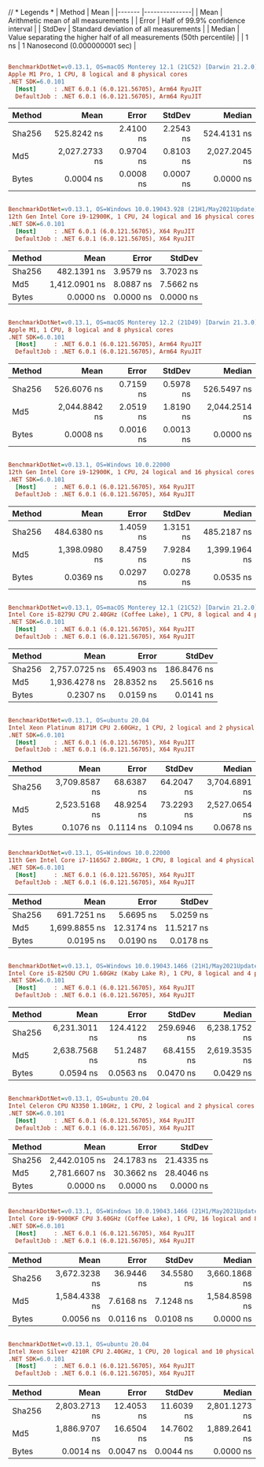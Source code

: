// * Legends *
| Method |          Mean |
|------- |---------------|
| Mean | Arithmetic mean of all measurements |
| Error | Half of 99.9% confidence interval |
| StdDev | Standard deviation of all measurements |
| Median | Value separating the higher half of all measurements (50th percentile) |
| 1 ns | 1 Nanosecond (0.000000001 sec) |



``` ini

BenchmarkDotNet=v0.13.1, OS=macOS Monterey 12.1 (21C52) [Darwin 21.2.0]
Apple M1 Pro, 1 CPU, 8 logical and 8 physical cores
.NET SDK=6.0.101
  [Host]     : .NET 6.0.1 (6.0.121.56705), Arm64 RyuJIT
  DefaultJob : .NET 6.0.1 (6.0.121.56705), Arm64 RyuJIT


```
| Method |          Mean |     Error |    StdDev |        Median |
|------- |--------------:|----------:|----------:|--------------:|
| Sha256 |   525.8242 ns | 2.4100 ns | 2.2543 ns |   524.4131 ns |
|    Md5 | 2,027.2733 ns | 0.9704 ns | 0.8103 ns | 2,027.2045 ns |
|  Bytes |     0.0004 ns | 0.0008 ns | 0.0007 ns |     0.0000 ns |



``` ini

BenchmarkDotNet=v0.13.1, OS=Windows 10.0.19043.928 (21H1/May2021Update)
12th Gen Intel Core i9-12900K, 1 CPU, 24 logical and 16 physical cores
.NET SDK=6.0.101
  [Host]     : .NET 6.0.1 (6.0.121.56705), X64 RyuJIT
  DefaultJob : .NET 6.0.1 (6.0.121.56705), X64 RyuJIT


```
| Method |          Mean |     Error |    StdDev |
|------- |--------------:|----------:|----------:|
| Sha256 |   482.1391 ns | 3.9579 ns | 3.7023 ns |
|    Md5 | 1,412.0901 ns | 8.0887 ns | 7.5662 ns |
|  Bytes |     0.0000 ns | 0.0000 ns | 0.0000 ns |


``` ini

BenchmarkDotNet=v0.13.1, OS=macOS Monterey 12.2 (21D49) [Darwin 21.3.0]
Apple M1, 1 CPU, 8 logical and 8 physical cores
.NET SDK=6.0.101
  [Host]     : .NET 6.0.1 (6.0.121.56705), Arm64 RyuJIT
  DefaultJob : .NET 6.0.1 (6.0.121.56705), Arm64 RyuJIT


```
| Method |          Mean |     Error |    StdDev |        Median |
|------- |--------------:|----------:|----------:|--------------:|
| Sha256 |   526.6076 ns | 0.7159 ns | 0.5978 ns |   526.5497 ns |
|    Md5 | 2,044.8842 ns | 2.0519 ns | 1.8190 ns | 2,044.2514 ns |
|  Bytes |     0.0008 ns | 0.0016 ns | 0.0013 ns |     0.0000 ns |




``` ini

BenchmarkDotNet=v0.13.1, OS=Windows 10.0.22000
12th Gen Intel Core i9-12900K, 1 CPU, 24 logical and 16 physical cores
.NET SDK=6.0.101
  [Host]     : .NET 6.0.1 (6.0.121.56705), X64 RyuJIT
  DefaultJob : .NET 6.0.1 (6.0.121.56705), X64 RyuJIT


```
| Method |          Mean |     Error |    StdDev |        Median |
|------- |--------------:|----------:|----------:|--------------:|
| Sha256 |   484.6380 ns | 1.4059 ns | 1.3151 ns |   485.2187 ns |
|    Md5 | 1,398.0980 ns | 8.4759 ns | 7.9284 ns | 1,399.1964 ns |
|  Bytes |     0.0369 ns | 0.0297 ns | 0.0278 ns |     0.0535 ns |

``` ini

BenchmarkDotNet=v0.13.1, OS=macOS Monterey 12.1 (21C52) [Darwin 21.2.0]
Intel Core i5-8279U CPU 2.40GHz (Coffee Lake), 1 CPU, 8 logical and 4 physical cores
.NET SDK=6.0.101
  [Host]     : .NET 6.0.1 (6.0.121.56705), X64 RyuJIT
  DefaultJob : .NET 6.0.1 (6.0.121.56705), X64 RyuJIT


```
| Method |          Mean |      Error |      StdDev |
|------- |--------------:|-----------:|------------:|
| Sha256 | 2,757.0725 ns | 65.4903 ns | 186.8476 ns |
|    Md5 | 1,936.4278 ns | 28.8352 ns |  25.5616 ns |
|  Bytes |     0.2307 ns |  0.0159 ns |   0.0141 ns |


``` ini

BenchmarkDotNet=v0.13.1, OS=ubuntu 20.04
Intel Xeon Platinum 8171M CPU 2.60GHz, 1 CPU, 2 logical and 2 physical cores
.NET SDK=6.0.101
  [Host]     : .NET 6.0.1 (6.0.121.56705), X64 RyuJIT
  DefaultJob : .NET 6.0.1 (6.0.121.56705), X64 RyuJIT


```
| Method |          Mean |      Error |     StdDev |        Median |
|------- |--------------:|-----------:|-----------:|--------------:|
| Sha256 | 3,709.8587 ns | 68.6387 ns | 64.2047 ns | 3,704.6891 ns |
|    Md5 | 2,523.5168 ns | 48.9254 ns | 73.2293 ns | 2,527.0654 ns |
|  Bytes |     0.1076 ns |  0.1114 ns |  0.1094 ns |     0.0678 ns |


``` ini

BenchmarkDotNet=v0.13.1, OS=Windows 10.0.22000
11th Gen Intel Core i7-1165G7 2.80GHz, 1 CPU, 8 logical and 4 physical cores
.NET SDK=6.0.101
  [Host]     : .NET 6.0.1 (6.0.121.56705), X64 RyuJIT
  DefaultJob : .NET 6.0.1 (6.0.121.56705), X64 RyuJIT


```
| Method |          Mean |      Error |     StdDev |
|------- |--------------:|-----------:|-----------:|
| Sha256 |   691.7251 ns |  5.6695 ns |  5.0259 ns |
|    Md5 | 1,699.8855 ns | 12.3174 ns | 11.5217 ns |
|  Bytes |     0.0195 ns |  0.0190 ns |  0.0178 ns |

``` ini

BenchmarkDotNet=v0.13.1, OS=Windows 10.0.19043.1466 (21H1/May2021Update)
Intel Core i5-8250U CPU 1.60GHz (Kaby Lake R), 1 CPU, 8 logical and 4 physical cores
.NET SDK=6.0.101
  [Host]     : .NET 6.0.1 (6.0.121.56705), X64 RyuJIT
  DefaultJob : .NET 6.0.1 (6.0.121.56705), X64 RyuJIT


```
| Method |          Mean |       Error |      StdDev |        Median |
|------- |--------------:|------------:|------------:|--------------:|
| Sha256 | 6,231.3011 ns | 124.4122 ns | 259.6946 ns | 6,238.1752 ns |
|    Md5 | 2,638.7568 ns |  51.2487 ns |  68.4155 ns | 2,619.3535 ns |
|  Bytes |     0.0594 ns |   0.0563 ns |   0.0470 ns |     0.0429 ns |


``` ini

BenchmarkDotNet=v0.13.1, OS=ubuntu 20.04
Intel Celeron CPU N3350 1.10GHz, 1 CPU, 2 logical and 2 physical cores
.NET SDK=6.0.101
  [Host]     : .NET 6.0.1 (6.0.121.56705), X64 RyuJIT
  DefaultJob : .NET 6.0.1 (6.0.121.56705), X64 RyuJIT


```
| Method |          Mean |      Error |     StdDev |
|------- |--------------:|-----------:|-----------:|
| Sha256 | 2,442.0105 ns | 24.1783 ns | 21.4335 ns |
|    Md5 | 2,781.6607 ns | 30.3662 ns | 28.4046 ns |
|  Bytes |     0.0000 ns |  0.0000 ns |  0.0000 ns |


``` ini

BenchmarkDotNet=v0.13.1, OS=Windows 10.0.19043.1466 (21H1/May2021Update)
Intel Core i9-9900KF CPU 3.60GHz (Coffee Lake), 1 CPU, 16 logical and 8 physical cores
.NET SDK=6.0.101
  [Host]     : .NET 6.0.1 (6.0.121.56705), X64 RyuJIT
  DefaultJob : .NET 6.0.1 (6.0.121.56705), X64 RyuJIT


```
| Method |          Mean |      Error |     StdDev |        Median |
|------- |--------------:|-----------:|-----------:|--------------:|
| Sha256 | 3,672.3238 ns | 36.9446 ns | 34.5580 ns | 3,660.1868 ns |
|    Md5 | 1,584.4338 ns |  7.6168 ns |  7.1248 ns | 1,584.8598 ns |
|  Bytes |     0.0056 ns |  0.0116 ns |  0.0108 ns |     0.0000 ns |

``` ini

BenchmarkDotNet=v0.13.1, OS=ubuntu 20.04
Intel Xeon Silver 4210R CPU 2.40GHz, 1 CPU, 20 logical and 10 physical cores
.NET SDK=6.0.101
  [Host]     : .NET 6.0.1 (6.0.121.56705), X64 RyuJIT
  DefaultJob : .NET 6.0.1 (6.0.121.56705), X64 RyuJIT


```
| Method |          Mean |      Error |     StdDev |        Median |
|------- |--------------:|-----------:|-----------:|--------------:|
| Sha256 | 2,803.2713 ns | 12.4053 ns | 11.6039 ns | 2,801.1273 ns |
|    Md5 | 1,886.9707 ns | 16.6504 ns | 14.7602 ns | 1,889.2641 ns |
|  Bytes |     0.0014 ns |  0.0047 ns |  0.0044 ns |     0.0000 ns |

